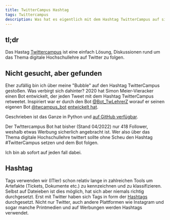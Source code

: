 ```yaml
---
title: TwitterCampus Hashtag
tags: Twittercampus 
description: Was hat es eigentlich mit dem Hashtag TwitterCampus auf sich? 
---
```


## tl;dr

Das Hastag [Twittercampus](https://twitter.com/search?q=%23twittercampus&src=typed_query) ist eine einfach Lösung, Diskussionen rund um das Thema digitale Hochschullehre auf Twitter zu folgen.

## Nicht gesucht, aber gefunden

Eher zufällig bin ich über meine "Bubble" auf den Hashtag TwitterCampus gestoßen. Was verbirgt sich dahinter? 2020 hat Simon Meier-Vieracker einen Bot entwickelt, der jeden Tweet mit dem Hashtag TwitterCampus retweetet. Inspiriert war er durch den Bot [@Bot_TwLehrerZ](https://twitter.com/Bot_TwLehrerZ) worauf er seinen eigenen Bot [@twcampus_bot](https://twitter.com/twcampus_bot) [entwickelt hat](https://lingdrafts.hypotheses.org/1529). 

Geschrieben ist das Ganze in Python und [auf GitHub verfügbar](https://github.com/fussballlinguist/bots/blob/master/twcampus_bot). 


Der Tw!ttercampus Bot hat bisher (Stand 04/2022) nur 418 Follower, weshalb etwas Werbung sicherlich angebracht ist. Wer also über das Thema digitale Hochschullehre twittert sollte ohne Scheu den Hashtag #TwitterCampus setzen und dem Bot folgen. 

Ich bin ab sofort auf jeden fall dabei.  

## Hashtag

Tags verwenden wir (ITler) schon relativ lange in zahlreichen Tools um Artefakte (Tickets, Dokumente etc.) zu kennzeichnen und zu klassifizieren. Selbst auf Dateieben ist dies möglich, hat sich aber niemals richtig durchgesetzt. Erst mit Twitter haben sich Tags in form der [Hashtags](https://www.urbandictionary.com/define.php?term=hashtag) durchgesetzt. Nicht nur Twitter, auch andere Plattformen wie Instagram und sogar manche Printmedien und auf Werbungen werden Hashtags verwendet.
